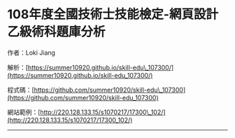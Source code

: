 # 108年度全國技術士技能檢定-網頁設計乙級術科題庫分析

作者：Loki Jiang

解析：[https://summer10920.github.io/skill-edu\_107300/](https://summer10920.github.io/skill-edu_107300/)

程式碼：[https://github.com/summer10920/skill-edu\_107300](https://github.com/summer10920/skill-edu_107300)

網站範例：[http://220.128.133.15/s1070217/17300\_102/](http://220.128.133.15/s1070217/17300_102/)

---



